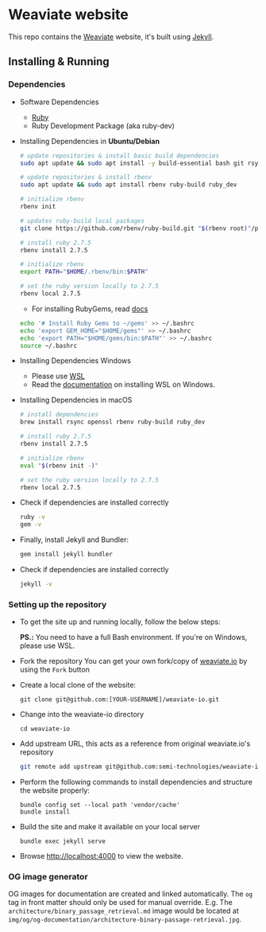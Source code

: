 # Weaviate website

This repo contains the [Weaviate](https://weaviate.io) website, it's built using [Jekyll](https://jekyllrb.com/).

## Installing & Running

### Dependencies

- Software Dependencies
  - [Ruby](https://www.ruby-lang.org/en/documentation/installation/)
  - Ruby Development Package (aka ruby-dev)

- Installing Dependencies in **Ubuntu/Debian**
  ```bash
  # update repositories & install basic build dependencies
  sudo apt update && sudo apt install -y build-essential bash git rsync

  # update repositories & install rbenv
  sudo apt update && sudo apt install rbenv ruby-build ruby_dev

  # initialize rbenv
  rbenv init

  # updates ruby-build local packages
  git clone https://github.com/rbenv/ruby-build.git "$(rbenv root)"/plugins/ruby-build

  # install ruby 2.7.5
  rbenv install 2.7.5

  # initialize rbenv
  export PATH="$HOME/.rbenv/bin:$PATH"

  # set the ruby version locally to 2.7.5
  rbenv local 2.7.5
  ```
  - For installing RubyGems, read [docs](https://jekyllrb.com/docs/installation/ubuntu/)
  ```bash
  echo '# Install Ruby Gems to ~/gems' >> ~/.bashrc
  echo 'export GEM_HOME="$HOME/gems"' >> ~/.bashrc
  echo 'export PATH="$HOME/gems/bin:$PATH"' >> ~/.bashrc
  source ~/.bashrc
  ```

- Installing Dependencies Windows
  - Please use [WSL](https://docs.microsoft.com/en-us/windows/wsl/)
  - Read the [documentation](https://docs.microsoft.com/en-us/windows/wsl/install) on installing WSL on Windows.

- Installing Dependencies in macOS
  ```bash
  # install dependencies
  brew install rsync openssl rbenv ruby-build ruby_dev

  # install ruby 2.7.5
  rbenv install 2.7.5

  # initialize rbenv
  eval "$(rbenv init -)"

  # set the ruby version locally to 2.7.5
  rbenv local 2.7.5
  ```

- Check if dependencies are installed correctly
  ```bash
  ruby -v
  gem -v
  ```

- Finally, install Jekyll and Bundler:
  ```bash
  gem install jekyll bundler
  ```

- Check if dependencies are installed correctly
  ```bash
  jekyll -v
  ```
### Setting up the repository
  
- To get the site up and running locally, follow the below steps:

  **PS.:** You need to have a full Bash environment. If you're on Windows, please use WSL.

- Fork the repository
  You can get your own fork/copy of [weaviate.io](https://github.com/semi-technologies/weaviate-io) by using the `Fork` button

- Create a local clone of the website:
  ```
  git clone git@github.com:[YOUR-USERNAME]/weaviate-io.git
  ```
- Change into the weaviate-io directory
  ```
  cd weaviate-io
  ```
- Add upstream URL, this acts as a reference from original weaviate.io's repository
  ```bash
  git remote add upstream git@github.com:semi-technologies/weaviate-io.git
  ```
- Perform the following commands to install dependencies and structure the website properly:
  ```
  bundle config set --local path 'vendor/cache'
  bundle install
  ```
- Build the site and make it available on your local server
  ```
  bundle exec jekyll serve
  ```
- Browse [http://localhost:4000](http://localhost:4000) to view the website.

### OG image generator

OG images for documentation are created and linked automatically. The `og` tag in 
front matter should only be used for manual override. E.g. The `architecture/binary_passage_retrieval.md` image
would be located at `img/og/og-documentation/architecture-binary-passage-retrieval.jpg`.